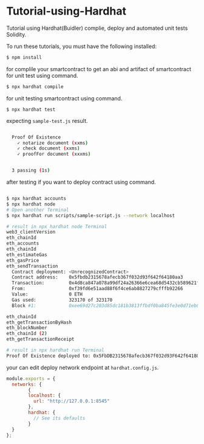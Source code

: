 # Tutorial-using-Hardhat

Tutorial using Hardhat(Buidler) complie, deploy and automated unit tests Solidity.

To run these tutorials, you must have the following installed:

```bash
$ npm install
```

for complile your smartcontract to get an abi and artifact of smartcontract for unit test using command.

```bash
$ npx hardhat compile
```

for unit testing smartcontract using command.

```
$ npx hardhat test
```
expecting `sample-test.js` result.
```bash

  Proof Of Existence
    ✓ notarize document (xxms)
    ✓ check document (xxms)
    ✓ proofFor document (xxxms)


  3 passing (1s)

```

after testing if you want to deploy contract using command.

```bash

$ npx hardhat accounts
$ npx hardhat node
# Open another Terminal
$ npx hardhat run scripts/sample-script.js --network localhost

# result in npx hardhat node Terminal
web3_clientVersion
eth_chainId
eth_accounts
eth_chainId
eth_estimateGas
eth_gasPrice
eth_sendTransaction
  Contract deployment: <UnrecognizedContract>
  Contract address:    0x5fbdb2315678afecb367f032d93f642f64180aa3
  Transaction:         0x4d8ca847a078a99df24a26366e6cea68d5432cb589621fecba41724a7746c945
  From:                0xf39fd6e51aad88f6f4ce6ab8827279cfffb92266
  Value:               0 ETH
  Gas used:            323170 of 323170
  Block #1:            0xee69d27c203d85dc181b3813ffbdf0ba845fe3e0d71eb03d48caac0a44eb585d

eth_chainId
eth_getTransactionByHash
eth_blockNumber
eth_chainId (2)
eth_getTransactionReceipt

# result in npx hardhat run Terminal
Proof Of Existence deployed to: 0x5FbDB2315678afecb367f032d93F642f64180aa3

```
your can edit deploy network endpoint at `hardhat.config.js`.

```javascript
module.exports = {
  networks: {
        {
        localhost: {
          url: "http://127.0.0.1:8545"
        },
        hardhat: {
          // See its defaults
        }
  }
};
```
